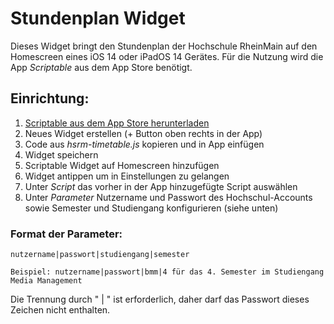 
# Stundenplan Widget

Dieses Widget bringt den Stundenplan der Hochschule RheinMain auf den Homescreen eines iOS 14 oder iPadOS 14 Gerätes.
Für die Nutzung wird die App *Scriptable* aus dem App Store benötigt.

## Einrichtung:

1. [Scriptable aus dem App Store herunterladen](https://apps.apple.com/de/app/scriptable/id1405459188)
2. Neues Widget erstellen (+ Button oben rechts in der App)
3. Code aus *hsrm-timetable.js* kopieren und in App einfügen
4. Widget speichern
5. Scriptable Widget auf Homescreen hinzufügen
6. Widget antippen um in Einstellungen zu gelangen
7. Unter *Script* das vorher in der App hinzugefügte Script auswählen
8. Unter *Parameter* Nutzername und Passwort des Hochschul-Accounts sowie Semester und Studiengang konfigurieren (siehe unten)
### Format der Parameter:
```
nutzername|passwort|studiengang|semester

Beispiel: nutzername|passwort|bmm|4 für das 4. Semester im Studiengang Media Management
```
Die Trennung durch " | " ist erforderlich, daher darf das Passwort dieses Zeichen nicht enthalten.
